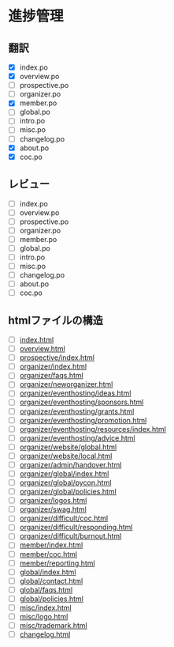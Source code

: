 # 進捗管理

## 翻訳

- [x] index.po
- [x] overview.po
- [ ] prospective.po
- [ ] organizer.po
- [x] member.po
- [ ] global.po
- [ ] intro.po
- [ ] misc.po
- [ ] changelog.po
- [x] about.po
- [x] coc.po

## レビュー

- [ ] index.po
- [ ] overview.po
- [ ] prospective.po
- [ ] organizer.po
- [ ] member.po
- [ ] global.po
- [ ] intro.po
- [ ] misc.po
- [ ] changelog.po
- [ ] about.po
- [ ] coc.po

## htmlファイルの構造

- [ ] [index.html](http://kit.pyladies.com/en/latest/index.html)
- [ ] [overview.html](http://kit.pyladies.com/en/latest/overview.html)
- [ ] [prospective/index.html](http://kit.pyladies.com/en/latest/prospective/index.html)
- [ ] [organizer/index.html](http://kit.pyladies.com/en/latest/organizer/index.html)
- [ ] [organizer/faqs.html](http://kit.pyladies.com/en/latest/organizer/faqs.html)
- [ ] [organizer/neworganizer.html](http://kit.pyladies.com/en/latest/organizer/neworganizer.html)
- [ ] [organizer/eventhosting/ideas.html](http://kit.pyladies.com/en/latest/organizer/eventhosting/ideas.html)
- [ ] [organizer/eventhosting/sponsors.html](http://kit.pyladies.com/en/latest/organizer/eventhosting/sponsors.html)
- [ ] [organizer/eventhosting/grants.html](http://kit.pyladies.com/en/latest/organizer/eventhosting/grants.html)
- [ ] [organizer/eventhosting/promotion.html](http://kit.pyladies.com/en/latest/organizer/eventhosting/promotion.html)
- [ ] [organizer/eventhosting/resources/index.html](http://kit.pyladies.com/en/latest/organizer/eventhosting/advice.html)
- [ ] [organizer/eventhosting/advice.html](http://kit.pyladies.com/en/latest/organizer/eventhosting/advice.html)
- [ ] [organizer/website/global.html](http://kit.pyladies.com/en/latest/organizer/website/global.html)
- [ ] [organizer/website/local.html](http://kit.pyladies.com/en/latest/organizer/website/local.html)
- [ ] [organizer/admin/handover.html](http://kit.pyladies.com/en/latest/organizer/admin/handover.html)
- [ ] [organizer/global/index.html](http://kit.pyladies.com/en/latest/organizer/global/index.html)
- [ ] [organizer/global/pycon.html](http://kit.pyladies.com/en/latest/organizer/global/pycon.html)
- [ ] [organizer/global/policies.html](http://kit.pyladies.com/en/latest/organizer/global/policies.html)
- [ ] [organizer/logos.html](http://kit.pyladies.com/en/latest/organizer/logos.html)
- [ ] [organizer/swag.html](http://kit.pyladies.com/en/latest/organizer/swag.html)
- [ ] [organizer/difficult/coc.html](http://kit.pyladies.com/en/latest/organizer/difficult/coc.html)
- [ ] [organizer/difficult/responding.html](http://kit.pyladies.com/en/latest/organizer/difficult/responding.html)
- [ ] [organizer/difficult/burnout.html](http://kit.pyladies.com/en/latest/organizer/difficult/burnout.html)
- [ ] [member/index.html](http://kit.pyladies.com/en/latest/member/index.html)
- [ ] [member/coc.html](http://kit.pyladies.com/en/latest/member/coc.html)
- [ ] [member/reporting.html](http://kit.pyladies.com/en/latest/member/reporting.html)
- [ ] [global/index.html](http://kit.pyladies.com/en/latest/global/index.html)
- [ ] [global/contact.html](http://kit.pyladies.com/en/latest/global/contact.html)
- [ ] [global/faqs.html](http://kit.pyladies.com/en/latest/global/faqs.html)
- [ ] [global/policies.html](http://kit.pyladies.com/en/latest/global/policies.html)
- [ ] [misc/index.html](http://kit.pyladies.com/en/latest/misc/index.html)
- [ ] [misc/logo.html](http://kit.pyladies.com/en/latest/misc/logo.html)
- [ ] [misc/trademark.html](http://kit.pyladies.com/en/latest/misc/trademark.html)
- [ ] [changelog.html](http://kit.pyladies.com/en/latest/changelog.html)
